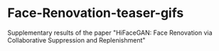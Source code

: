 # Face-Renovation-teaser-gifs
Supplementary results of the paper "HiFaceGAN: Face Renovation via Collaborative Suppression and Replenishment"
